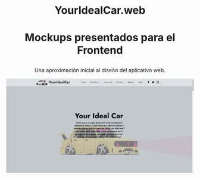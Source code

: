 # <p align=center> YourIdealCar.web </p>

# <p align=center> Mockups presentados para el Frontend </p>
<p align=center> Una aproximación inicial al diseño del aplicativo web. </p>


<p align="center">
  <img src="https://github.com/StivenAtis/YourIdealCar.web/blob/gh-pages/Media/mockups.png" />
</p>